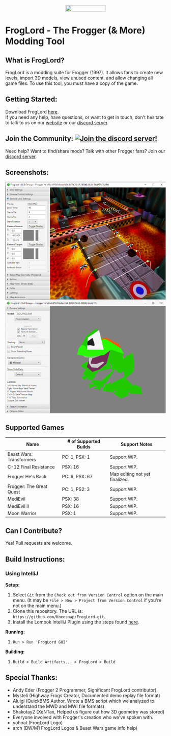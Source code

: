 <p align="center">
<img src="https://github.com/Kneesnap/FrogLord/blob/master/resources/graphics/logo-large.png?raw=true" width="50%" height="50%">
</p>

# FrogLord - The Frogger (& More) Modding Tool
## What is FrogLord?
FrogLord is a modding suite for Frogger (1997). It allows fans to create new levels, import 3D models, view unused content, and allow changing all game files.
To use this tool, you must have a copy of the game.

## Getting Started:
Download FrogLord [here](https://github.com/Kneesnap/FrogLord/releases).  
If you need any help, have questions, or want to get in touch, don't hesitate to talk to us on our [website](https://highwayfrogs.net/) or our [discord server](https://discord.gg/GSNCbCN).

## Join the Community: [![Join the discord server!](https://dcbadge.limes.pink/api/server/https://discord.gg/GSNCbCN)](https://discord.gg/GSNCbCN)
Need help? Want to find/share mods? Talk with other Frogger fans? Join our [discord server](https://discord.gg/GSNCbCN).

## Screenshots:
![MAP Viewer](/_repository/level-screenshot.png)
![MOF Viewer](/_repository/model-screenshot.png)

## Supported Games
| Name                     | # of Supported Builds | Support Notes                  |
|--------------------------|-----------------------|--------------------------------|
| Beast Wars: Transformers | PC: 1, PSX: 1         | Support WIP.                   |
| C-12 Final Resistance    | PSX: 16               | Support WIP.                   |
| Frogger He's Back        | PC: 6, PSX: 67        | Map editing not yet finalized. |
| Frogger: The Great Quest | PC: 1, PS2: 3         | Support WIP.                   |
| MediEvil                 | PSX: 38               | Support WIP.                   |
| MediEvil II              | PSX: 16               | Support WIP.                   |
| Moon Warrior             | PSX: 1                | Support WIP.                   |

## Can I Contribute?
Yes! Pull requests are welcome.  

## Build Instructions:
### Using IntelliJ

**Setup:**
1. Select ``Git`` from the ``Check out from Version Control`` option on the main menu. (It may be ``File > New > Project from Version Control`` if you're not on the main menu.)  
2. Clone this repository. The URL is: ``https://github.com/Kneesnap/FrogLord.git``.
3. Install the Lombok IntelliJ Plugin using the steps found [here](https://projectlombok.org/setup/intellij).

**Running:**
1. ``Run > Run 'FrogLord GUI'``  

**Building:**
1. ``Build > Build Artifacts... > FrogLord > Build``

## Special Thanks:
 - Andy Eder (Frogger 2 Programmer, Significant FrogLord contributor)
 - Mysteli (Highway Frogs Creator, Documented demo replay file format)
 - Aluigi (QuickBMS Author, Wrote a BMS script which we analyzed to understand the MWD and MWI file formats)
 - Shakotay2 (XeNTax, Helped us figure out how 3D geometry was stored)
 - Everyone involved with Frogger's creation who we've spoken with.
 - yohoat (FrogLord Logo)
 - arch (BW/M1 FrogLord Logos & Beast Wars game info help)